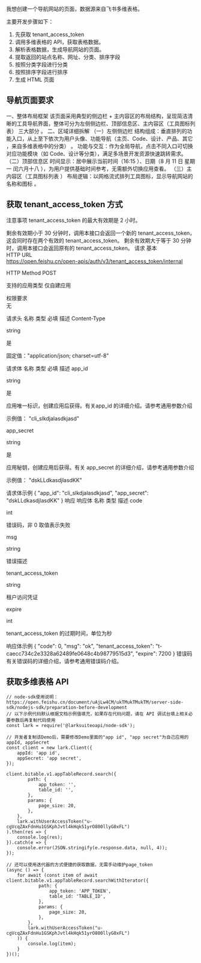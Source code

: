 我想创建一个导航网站的页面，数据源来自飞书多维表格。

主要开发步骤如下：
1. 先获取 tenant_access_token
2. 调用多维表格的 API，获取表格数据。
3. 解析表格数据，生成导航网站的页面。
  1. 提取返回的站点名称、网址、分类、排序字段
  2. 按照分类字段进行分类
  3. 按照排序字段进行排序
  4. 生成 HTML 页面

## 导航页面要求
一、整体布局框架
该页面采用典型的侧边栏 + 主内容区的布局结构，呈现简洁清晰的工具导航界面，整体可分为左侧侧边栏、顶部信息区、主内容区（工具图标列表） 三大部分 。
二、区域详细拆解
（一）左侧侧边栏
结构组成：垂直排列的功能入口，从上至下依次为用户头像、功能导航（主页、Code、设计、产品、其它 ，来自多维表格中的分类） 。
功能与交互：作为全局导航，点击不同入口可切换对应功能模块（如 Code、设计等分类），满足多场景开发资源快速跳转需求。
（二）顶部信息区
时间显示：居中展示当前时间（16:15 ）、日期（8 月 11 日 星期一 闰六月十八 ），为用户提供基础时间参考，无需额外切换应用查看。
（三）主内容区（工具图标列表 ）
布局逻辑：以网格流式排列工具图标，显示导航网站的名称和图标 。


## 获取 tenant_access_token 方式

注意事项
tenant_access_token 的最大有效期是 2 小时。

剩余有效期小于 30 分钟时，调用本接口会返回一个新的 tenant_access_token，这会同时存在两个有效的 tenant_access_token。
剩余有效期大于等于 30 分钟时，调用本接口会返回原有的 tenant_access_token。
请求
基本	
HTTP URL	
https://open.feishu.cn/open-apis/auth/v3/tenant_access_token/internal

HTTP Method	
POST

支持的应用类型	
仅自建应用

权限要求 	
无

请求头
名称	类型	必填	描述
Content-Type

string

是

固定值："application/json; charset=utf-8"

请求体
名称	类型	必填	描述
app_id

string

是

应用唯一标识，创建应用后获得。有关app_id 的详细介绍。请参考通用参数介绍

示例值： "cli_slkdjalasdkjasd"

app_secret

string

是

应用秘钥，创建应用后获得。有关 app_secret 的详细介绍，请参考通用参数介绍

示例值： "dskLLdkasdjlasdKK"

请求体示例
{
    "app_id": "cli_slkdjalasdkjasd",
    "app_secret": "dskLLdkasdjlasdKK"
}
响应
响应体
名称	类型	描述
code

int

错误码，非 0 取值表示失败

msg

string

错误描述

tenant_access_token

string

租户访问凭证

expire

int

tenant_access_token 的过期时间，单位为秒

响应体示例
{
    "code": 0,
    "msg": "ok",
    "tenant_access_token": "t-caecc734c2e3328a62489fe0648c4b98779515d3",
    "expire": 7200
}
错误码
有关错误码的详细介绍，请参考通用错误码介绍。

## 获取多维表格 API
```
// node-sdk使用说明：https://open.feishu.cn/document/uAjLw4CM/ukTMukTMukTM/server-side-sdk/nodejs-sdk/preparation-before-development
// 以下示例代码默认根据文档示例值填充，如果存在代码问题，请在 API 调试台填上相关必要参数后再复制代码使用
const lark = require('@larksuiteoapi/node-sdk');

// 开发者复制该Demo后，需要修改Demo里面的"app id", "app secret"为自己应用的appId, appSecret
const client = new lark.Client({
	appId: 'app id',
	appSecret: 'app secret',
});

client.bitable.v1.appTableRecord.search({
		path: {
			app_token: '',
			table_id: '',
		},
		params: {
			page_size: 20,
		},
	},
	lark.withUserAccessToken("u-cgVcqZAxFdnHu1GSKphJvtl4kHqk51yrO800llyG0xFL")
).then(res => {
	console.log(res);
}).catch(e => {
	console.error(JSON.stringify(e.response.data, null, 4));
});

// 还可以使用迭代器的方式便捷的获取数据，无需手动维护page_token
(async () => {
	for await (const item of await client.bitable.v1.appTableRecord.searchWithIterator({
			path: {
				app_token: 'APP_TOKEN',
				table_id: 'TABLE_ID',
			},
			params: {
				page_size: 20,
			},
		},
		lark.withUserAccessToken("u-cgVcqZAxFdnHu1GSKphJvtl4kHqk51yrO800llyG0xFL")
	)) {
		console.log(item);
	}
})();
```